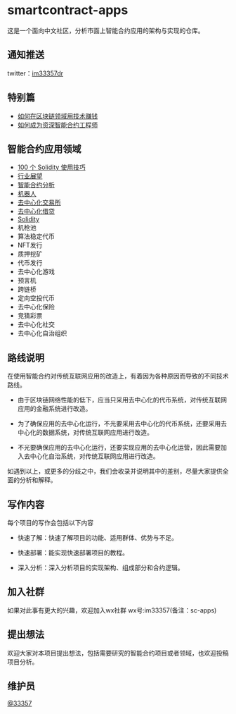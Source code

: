 # smartcontract-apps

这是一个面向中文社区，分析市面上智能合约应用的架构与实现的仓库。

## 通知推送

twitter：[im33357dr](https://twitter.com/im33357dr)

## 特别篇

- [如何在区块链领域用技术赚钱](./earn.md)
- [如何成为资深智能合约工程师](./dev.md)

## 智能合约应用领域

- [100 个 Solidity 使用技巧](./Solidity_100)
- [行业展望](./Outlook)
- [智能合约分析](./Event)
- [机器人](./Robot)
- [去中心化交易所](./DEX)
- [去中心化借贷](./Loan)
- [Solidity](./Solidity)
- 机枪池
- 算法稳定代币
- NFT发行
- 质押挖矿
- 代币发行
- 去中心化游戏
- 预言机
- 跨链桥
- 定向空投代币
- 去中心化保险
- 竞猜彩票
- 去中心化社交
- 去中心化自治组织

## 路线说明

在使用智能合约对传统互联网应用的改造上，有着因为各种原因而导致的不同技术路线。

- 由于区块链网络性能的低下，应当只采用去中心化的代币系统，对传统互联网应用的金融系统进行改造。

- 为了确保应用的去中心化运行，不光要采用去中心化的代币系统，还要采用去中心化的数据系统，对传统互联网应用进行改造。

- 不光要确保应用的去中心化运行，还要实现应用的去中心化运营，因此需要加入去中心化自治系统，对传统互联网应用进行改造。

如遇到以上，或更多的分歧之中，我们会收录并说明其中的差别，尽量大家提供全面的分析和解释。

## 写作内容

每个项目的写作会包括以下内容

- 快速了解：快速了解项目的功能、适用群体、优势与不足。

- 快速部署：能实现快速部署项目的教程。

- 深入分析：深入分析项目的实现架构、组成部分和合约逻辑。

## 加入社群

如果对此事有更大的兴趣，欢迎加入wx社群
wx号:im33357(备注：sc-apps)

## 提出想法

欢迎大家对本项目提出想法，包括需要研究的智能合约项目或者领域，也欢迎投稿项目分析。

## 维护员

[@33357](https://github.com/33357)



